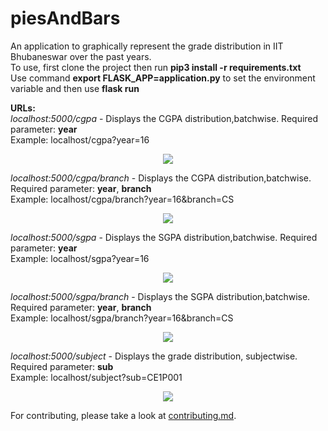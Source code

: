 # piesAndBars
An application to graphically represent the grade distribution in IIT Bhubaneswar over the past years.</br>
To use, first clone the project then run **pip3 install -r requirements.txt**</br>
Use command **export FLASK_APP=application.py** to set the environment variable and then use **flask run**</br>

**URLs:**</br>
*localhost:5000/cgpa* - Displays the CGPA distribution,batchwise. Required parameter: **year** </br>
Example: localhost/cgpa?year=16</br>
<p align="center">
<img src="https://user-images.githubusercontent.com/25523604/56133124-531c8300-5fa9-11e9-82c0-3d4279363629.png"></img>
</p>

*localhost:5000/cgpa/branch* - Displays the CGPA distribution,batchwise. Required parameter: **year**, **branch** </br>
Example: localhost/cgpa/branch?year=16&branch=CS</br>
<p align="center">
<img src="https://user-images.githubusercontent.com/25523604/56133646-87447380-5faa-11e9-802f-8aaed827a12c.png"></img>
</p>

*localhost:5000/sgpa* - Displays the SGPA distribution,batchwise. Required parameter: **year** </br>
Example: localhost/sgpa?year=16</br>
<p align="center">
<img src="https://user-images.githubusercontent.com/25523604/56133913-1c476c80-5fab-11e9-9669-9450dc75bd7e.png"></img>
</p>

*localhost:5000/sgpa/branch* - Displays the SGPA distribution,batchwise. Required parameter: **year**, **branch** </br>
Example: localhost/sgpa/branch?year=16&branch=CS</br>
<p align="center">
<img src="https://user-images.githubusercontent.com/25523604/56133775-e7d3b080-5faa-11e9-98da-a80104fc1ca7.png"></img>
</p>

*localhost:5000/subject* - Displays the grade distribution, subjectwise. Required parameter: **sub** </br>
Example: localhost/subject?sub=CE1P001</br>
<p align="center">
<img src="https://user-images.githubusercontent.com/25523604/56133997-4862ed80-5fab-11e9-94c5-5e36623fa6d8.png"></img>
</p>

For contributing, please take a look at <a href="https://github.com/dsciitbbs/piesAndBars/blob/master/contributing.md">contributing.md</a>.
